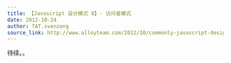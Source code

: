 ```yaml
---
title: 【Javascript 设计模式 8】- 访问者模式
date: 2012-10-24
author: TAT.svenzeng
source_link: http://www.alloyteam.com/2012/10/commonly-javascript-design-patterns-the-visitor-pattern/
---
```


待续。。